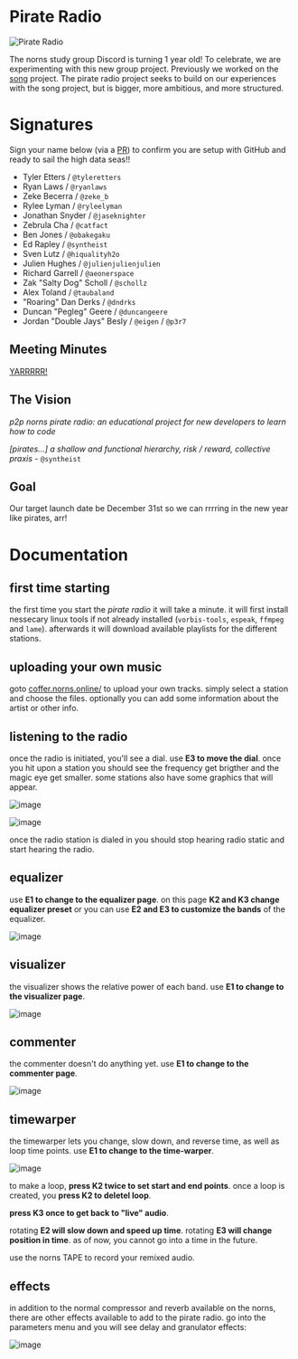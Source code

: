 # Pirate Radio

![Pirate Radio](https://external-content.duckduckgo.com/iu/?u=https%3A%2F%2Fstatic.tvtropes.org%2Fpmwiki%2Fpub%2Fimages%2FPirate_radio_station_5417.jpg&f=1&nofb=1)

The norns study group Discord is turning 1 year old! To celebrate, we are experimenting with this new group project. Previously we worked on the [song](https://github.com/norns-study-group/song) project. The pirate radio project seeks to build on our experiences with the song project, but is bigger, more ambitious, and more structured.

# Signatures

Sign your name below (via a [PR](https://docs.github.com/en/github/collaborating-with-pull-requests/proposing-changes-to-your-work-with-pull-requests/about-pull-requests)) to confirm you are setup with GitHub and ready to sail the high data seas!!

- Tyler Etters / `@tyleretters`
- Ryan Laws / `@ryanlaws`
- Zeke Becerra / `@zeke_b` 
- Rylee Lyman / `@ryleelyman`
- Jonathan Snyder / `@jaseknighter`
- Zebrula Cha / `@catfact`
- Ben Jones / `@obakegaku`
- Ed Rapley / `@syntheist`
- Sven Lutz / `@hiqualityh2o`
- Julien Hughes / `@julienjulienjulien`
- Richard Garrell / `@aeonerspace`
- Zak "Salty Dog" Scholl / `@schollz`
- Alex Toland / `@taubaland`
- "Roaring" Dan Derks / `@dndrks`
- Duncan "Pegleg" Geere / `@duncangeere`
- Jordan "Double Jays" Besly / `@eigen` / `@p3r7`

## Meeting Minutes

[YARRRRR!](https://docs.google.com/document/d/1jNHnpUeweiwFgerYhkINJbBXRhU_48Kgr6Z3nTv1YW4/edit)

## The Vision

*p2p norns pirate radio: an educational project for new developers to learn how to code*

*[pirates...] a shallow and functional hierarchy, risk / reward, collective praxis* - `@syntheist`

## Goal

Our target launch date be December 31st so we can rrrring in the new year like pirates, arr!

# Documentation

## first time starting

the first time you start the *pirate radio* it will take a minute. it will first install nessecary linux tools if not already installed (`vorbis-tools`, `espeak`, `ffmpeg` and `lame`). afterwards it will download available playlists for the different stations.

## uploading your own music

goto [coffer.norns.online/](https://coffer.norns.online/) to upload your own tracks. simply select a station and choose the files. optionally you can add some information about the artist or other info.

## listening to the radio

once the radio is initiated, you'll see a dial. use **E3 to move the dial**. once you hit upon a station you should see the frequency get brigther and the magic eye get smaller. some stations also have some graphics that will appear.

![image](https://user-images.githubusercontent.com/6550035/146977370-3edbabcc-19d9-4bdc-8f60-975a195ed582.png)

![image](https://user-images.githubusercontent.com/6550035/146977129-67f6be4a-2723-4859-baac-4028fd221a62.png)

once the radio station is dialed in you should stop hearing radio static and start hearing the radio. 

## equalizer

use **E1 to change to the equalizer page**. on this page **K2 and K3 change equalizer preset** or you can use **E2 and E3 to customize the bands** of the equalizer.


![image](https://user-images.githubusercontent.com/6550035/146977701-71f3a645-10c0-4bc4-a71f-43dbfb585863.png)

## visualizer

the visualizer shows the relative power of each band. use **E1 to change to the visualizer page**.

![image](https://user-images.githubusercontent.com/6550035/146977835-8c8f11d7-ee18-4af9-a423-ab20bde89016.png)


## commenter

the commenter doesn't do anything yet. use **E1 to change to the commenter page**.

![image](https://user-images.githubusercontent.com/6550035/146977995-44e798f1-18d9-484b-a6f7-b7185691b64f.png)

## timewarper

the timewarper lets you change, slow down, and reverse time, as well as loop time points. use **E1 to change to the time-warper**. 

![image](https://user-images.githubusercontent.com/6550035/146978108-1ebdf958-bafe-42b3-af1a-19defbe69ff5.png)

to make a loop, **press K2 twice to set start and end points**. once a loop is created, you **press K2 to deletel loop**. 

**press K3 once to get back to "live" audio**.

rotating **E2 will slow down and speed up time**. rotating **E3 will change position in time**. as of now, you cannot go into a time in the future.

use the norns TAPE to record your remixed audio.

## effects

in addition to the normal compressor and reverb available on the norns, there are other effects available to add to the pirate radio. go into the parameters menu and you will see delay and granulator effects:

![image](https://user-images.githubusercontent.com/6550035/146978638-4cf5afc0-648b-4e48-b731-c3d1db2998bf.png)


